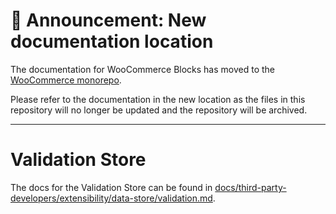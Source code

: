# 📣 Announcement: New documentation location

The documentation for WooCommerce Blocks has moved to the [WooCommerce monorepo](https://github.com/woocommerce/woocommerce/tree/trunk/plugins/woocommerce-blocks/docs/).

Please refer to the documentation in the new location as the files in this repository will no longer be updated and the repository will be archived.

---

# Validation Store

The docs for the Validation Store can be found in [docs/third-party-developers/extensibility/data-store/validation.md](../../../../docs/third-party-developers/extensibility/data-store/validation.md).
